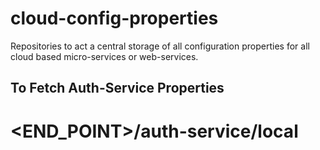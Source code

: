 # cloud-config-properties
Repositories to act a central storage of all configuration properties for all cloud based micro-services or web-services.

## To Fetch Auth-Service Properties
# <END_POINT>/auth-service/local

